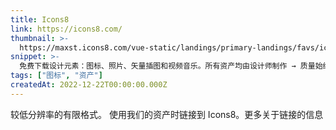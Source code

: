```yaml
---
title: Icons8
link: https://icons8.com/
thumbnail: >-
  https://maxst.icons8.com/vue-static/landings/primary-landings/favs/icons8_fav_32×32.png
snippet: >-
  免费下载设计元素：图标、照片、矢量插图和视频音乐。所有资产均由设计师制作 → 质量始终如一 ⚡️
tags: ["图标", "资产"]
createdAt: 2022-12-22T00:00:00.000Z
---
```

较低分辨率的有限格式。
使用我们的资产时链接到 Icons8。更多关于链接的信息
